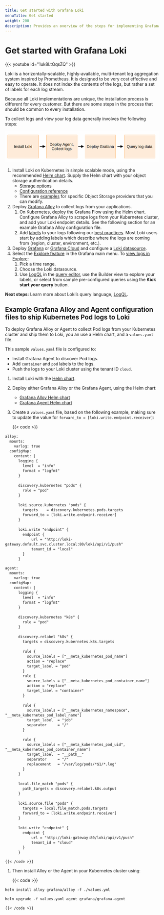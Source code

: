 ```yaml
---
title: Get started with Grafana Loki
menuTitle: Get started
weight: 200
description: Provides an overview of the steps for implementing Grafana Loki to collect and view logs.
---
```


# Get started with Grafana Loki

{{< youtube id="1uk8LtQqsZQ" >}}

Loki is a horizontally-scalable, highly-available, multi-tenant log aggregation system inspired by Prometheus. It is designed to be very cost effective and easy to operate. It does not index the contents of the logs, but rather a set of labels for each log stream.

Because all Loki implementations are unique, the installation process is
different for every customer. But there are some steps in the process that
should be common to every installation.

To collect logs and view your log data generally involves the following steps:

![Loki implementation steps](loki-install.png)

1. Install Loki on Kubernetes in simple scalable mode, using the recommended [Helm chart](https://grafana.com/docs/loki/<LOKI_VERSION>/setup/install/helm/install-scalable/). Supply the Helm chart with your object storage authentication details.
   - [Storage options](https://grafana.com/docs/loki/<LOKI_VERSION>/operations/storage/)
   - [Configuration reference](https://grafana.com/docs/loki/<LOKI_VERSION>/configure/)
   - There are [examples](https://grafana.com/docs/loki/<LOKI_VERSION>/configure/examples/) for specific Object Storage providers that you can modify.
1. Deploy [Grafana Alloy](https://grafana.com/docs/alloy/latest/) to collect logs from your applications.
    1. On Kubernetes, deploy the Grafana Flow using the Helm chart. Configure Grafana Alloy to scrape logs from your Kubernetes cluster, and add your Loki endpoint details. See the following section for an example Grafana Alloy configuration file.
    1. Add [labels](https://grafana.com/docs/loki/<LOKI_VERSION>/get-started/labels/) to your logs following our [best practices](https://grafana.com/docs/loki/<LOKI_VERSION>/get-started/labels/bp-labels/). Most Loki users start by adding labels which describe where the logs are coming from (region, cluster, environment, etc.).
1. Deploy [Grafana](https://grafana.com/docs/grafana/latest/setup-grafana/) or [Grafana Cloud](https://grafana.com/docs/grafana-cloud/quickstart/) and configure a [Loki datasource](https://grafana.com/docs/grafana/latest/datasources/loki/configure-loki-data-source/).
1. Select the [Explore feature](https://grafana.com/docs/grafana/latest/explore/) in the Grafana main menu. To [view logs in Explore](https://grafana.com/docs/grafana/latest/explore/logs-integration/):
    1. Pick a time range.
    1. Choose the Loki datasource.
    1. Use [LogQL](https://grafana.com/docs/loki/<LOKI_VERSION>/query/) in the [query editor](https://grafana.com/docs/grafana/latest/datasources/loki/query-editor/), use the Builder view to explore your labels, or select from sample pre-configured queries using the **Kick start your query** button.

**Next steps:** Learn more about Loki’s query language, [LogQL](https://grafana.com/docs/loki/<LOKI_VERSION>/query/).

## Example Grafana Alloy and Agent configuration files to ship Kubernetes Pod logs to Loki

To deploy Grafana Alloy or Agent to collect Pod logs from your Kubernetes cluster and ship them to Loki, you an use a Helm chart, and a `values.yaml` file.

This sample `values.yaml` file is configured to:

- Install Grafana Agent to discover Pod logs.
- Add `container` and `pod` labels to the logs.
- Push the logs to your Loki cluster using the tenant ID `cloud`.

1. Install Loki with the [Helm chart](https://grafana.com/docs/loki/<LOKI_VERSION>/setup/install/helm/install-scalable/).

1. Deploy either Grafana Alloy or the Grafana Agent, using the Helm chart:
    - [Grafana Alloy Helm chart](https://grafana.com/docs/alloy/latest/get-started/install/kubernetes/)
    - [Grafana Agent Helm chart](https://grafana.com/docs/agent/latest/flow/setup/install/kubernetes/)

1. Create a `values.yaml` file, based on the following example, making sure to update the value for `forward_to = [loki.write.endpoint.receiver]`:

    {{< code >}}

```yaml-alloy
alloy:
  mounts:
    varlog: true
  configMap:
    content: |
      logging {
        level  = "info"
        format = "logfmt"
      }

      discovery.kubernetes "pods" {
        role = "pod"
      }

      loki.source.kubernetes "pods" {
        targets    = discovery.kubernetes.pods.targets
        forward_to = [loki.write.endpoint.receiver]
      }

      loki.write "endpoint" {
        endpoint {
            url = "http://loki-gateway.default.svc.cluster.local:80/loki/api/v1/push"
            tenant_id = "local"
        }
      }

```

```yaml-static-agent
agent:
  mounts:
    varlog: true
  configMap:
    content: |
      logging {
        level  = "info"
        format = "logfmt"
      }

      discovery.kubernetes "k8s" {
        role = "pod"
      }

      discovery.relabel "k8s" {
        targets = discovery.kubernetes.k8s.targets

        rule {
          source_labels = ["__meta_kubernetes_pod_name"]
          action = "replace"
          target_label = "pod"
        }
        rule {
          source_labels = ["__meta_kubernetes_pod_container_name"]
          action = "replace"
          target_label = "container"
        }

        rule {
          source_labels = ["__meta_kubernetes_namespace", "__meta_kubernetes_pod_label_name"]
          target_label  = "job"
          separator     = "/"
        }

        rule {
          source_labels = ["__meta_kubernetes_pod_uid", "__meta_kubernetes_pod_container_name"]
          target_label  = "__path__"
          separator     = "/"
          replacement   = "/var/log/pods/*$1/*.log"
        }
      }

      local.file_match "pods" {
        path_targets = discovery.relabel.k8s.output
      }

      loki.source.file "pods" {
        targets = local.file_match.pods.targets
        forward_to = [loki.write.endpoint.receiver]
      }

      loki.write "endpoint" {
        endpoint {
            url = "http://loki-gateway:80/loki/api/v1/push"
            tenant_id = "cloud"
        }
      }
```

    {{< /code >}}

1. Then install Alloy or the Agent in your Kubernetes cluster using:

    {{< code >}}

```alloy
helm install alloy grafana/alloy -f ./values.yml    

```

```agent
helm upgrade -f values.yaml agent grafana/grafana-agent 
```
    {{< /code >}}

